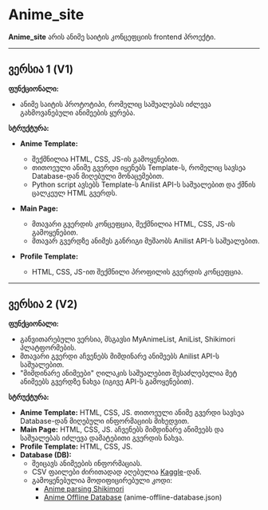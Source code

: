 # Anime_site

**Anime_site** არის ანიმე საიტის კონცეფციის frontend პროექტი.

---

## ვერსია 1 (V1)

**ფუნქციონალი:**  
- ანიმე საიტის პროტოტიპი, რომელიც საშუალებას იძლევა გახმოვანებული ანიმეების ყურება.  

**სტრუქტურა:**  
- **Anime Template:**  
  - შექმნილია HTML, CSS, JS-ის გამოყენებით.  
  - თითოეული ანიმე გვერდი იყენებს Template-ს, რომელიც სავსეა Database-დან მიღებული მონაცემებით.  
  - Python script ავსებს Template-ს Anilist API-ს საშუალებით და ქმნის ცალკეულ HTML გვერდს.  

- **Main Page:**  
  - მთავარი გვერდის კონცეფცია, შექმნილია HTML, CSS, JS-ის გამოყენებით.  
  - მთავარ გვერდზე ანიმეს განრიგი მუშაობს Anilist API-ს საშუალებით.  

- **Profile Template:**  
  - HTML, CSS, JS-ით შექმნილი პროფილის გვერდის კონცეფცია.

---

## ვერსია 2 (V2)

**ფუნქციონალი:**  
- განვითარებული ვერსია, მსგავსი MyAnimeList, AniList, Shikimori პლატფორმების.  
- მთავარი გვერდი აჩვენებს მიმდინარე ანიმეებს Anilist API-ს საშუალებით.  
- "მიმდინარე ანიმეები" ღილაკის საშუალებით შესაძლებელია მეტ ანიმეებს გვერდზე ნახვა (იგივე API-ს გამოყენებით).  

**სტრუქტურა:**  
- **Anime Template:** HTML, CSS, JS. თითოეული ანიმე გვერდი სავსეა Database-დან მიღებული ინფორმაციის მიხედვით.  
- **Main Page:** HTML, CSS, JS. აჩვენებს მიმდინარე ანიმეებს და საშუალებას იძლევა დამატებითი გვერდის ნახვა.  
- **Profile Template:** HTML, CSS, JS.  
- **Database (DB):**  
  - შეიცავს ანიმეების ინფორმაციას.  
  - CSV ფაილები ძირითადად აღებულია [Kaggle](https://www.kaggle.com/datasets)-დან.  
  - გამოყენებულია მოდიფიცირებული კოდი:  
    - [Anime parsing Shikimori](https://github.com/GRaf-NEET/Anime-parsing-Shikimori)  
    - [Anime Offline Database](https://github.com/manami-project/anime-offline-database) (anime-offline-database.json)
